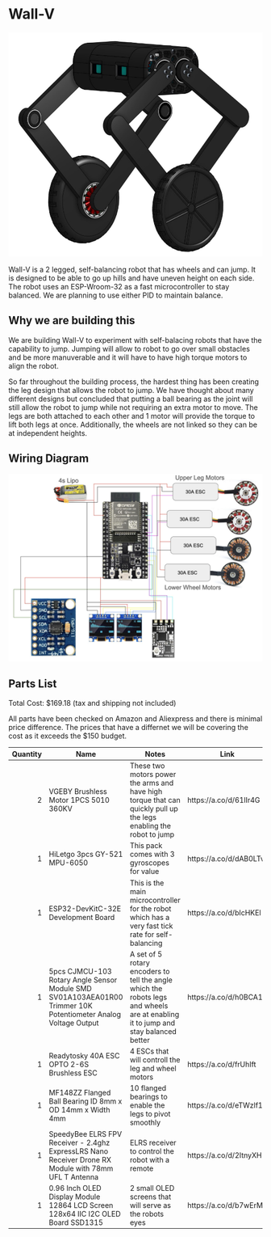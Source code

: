 # Wall-V

![Wall-V Render](./imgs/wall-v-render1.png)

Wall-V is a 2 legged, self-balancing robot that has wheels and can jump. It is designed to be able to go up hills and have uneven height on each side. The robot uses an ESP-Wroom-32 as a fast microcontroller to stay balanced. We are planning to use either PID to maintain balance.

## Why we are building this

We are building Wall-V to experiment with self-balacing robots that have the capability to jump. Jumping will allow to robot to go over small obstacles and be more manuverable and it will have to have high torque motors to align the robot.

So far throughout the building process, the hardest thing has been creating the leg design that allows the robot to jump. We have thought about many different designs but concluded that putting a ball bearing as the joint will still allow the robot to jump while not requiring an extra motor to move. The legs are both attached to each other and 1 motor will provide the torque to lift both legs at once. Additionally, the wheels are not linked so they can be at independent heights.

## Wiring Diagram

![Wiring Diagram](./imgs/wiring-diagram.png)

## Parts List

Total Cost: $169.18 (tax and shipping not included)

All parts have been checked on Amazon and Aliexpress and there is minimal price difference. The prices that have a differnet we will be covering the cost as it exceeds the $150 budget.

<table class="table table-bordered table-hover table-condensed">
<thead><tr><th title="Field #1">Quantity</th>
<th title="Field #2">Name</th>
<th title="Field #3">Notes</th>
<th title="Field #4">Link</th>
<th title="Field #5">Price</th>
<th title="Field #6">Ordered</th>
</tr></thead>
<tbody><tr>
<td align="right">2</td>
<td>VGEBY Brushless Motor 1PCS 5010 360KV</td>
<td>These two motors power the arms and have high torque that can quickly pull up the legs enabling the robot to jump</td>
<td>https://a.co/d/61lIr4G</td>
<td align="right">27.62</td>
<td>No</td>
</tr>
<tr>
<td align="right">1</td>
<td>HiLetgo 3pcs GY-521 MPU-6050</td>
<td>This pack comes with 3 gyroscopes for value</td>
<td>https://a.co/d/dAB0LTv</td>
<td align="right">10.99</td>
<td>No</td>
</tr>
<tr>
<td align="right">1</td>
<td>ESP32-DevKitC-32E Development Board</td>
<td>This is the main microcontroller for the robot which has a very fast tick rate for self-balancing</td>
<td>https://a.co/d/bIcHKEl</td>
<td align="right">11</td>
<td>No</td>
</tr>
<tr>
<td align="right">1</td>
<td>5pcs CJMCU-103 Rotary Angle Sensor Module SMD SV01A103AEA01R00 Trimmer 10K Potentiometer Analog Voltage Output</td>
<td>A set of 5 rotary encoders to tell the angle which the robots legs and wheels are at enabling it to jump and stay balanced better</td>
<td>https://a.co/d/h0BCA1g</td>
<td align="right">11.99</td>
<td>No</td>
</tr>
<tr>
<td align="right">1</td>
<td>Readytosky 40A ESC OPTO 2-6S Brushless ESC</td>
<td>4 ESCs that will controll the leg and wheel motors</td>
<td>https://a.co/d/frUhIft</td>
<td align="right">45.99</td>
<td>No</td>
</tr>
<tr>
<td align="right">1</td>
<td>MF148ZZ Flanged Ball Bearing ID 8mm x OD 14mm x Width 4mm</td>
<td>10 flanged bearings to enable the legs to pivot smoothly</td>
<td>https://a.co/d/eTWzlf1</td>
<td align="right">8.99</td>
<td>No</td>
</tr>
<tr>
<td align="right">1</td>
<td>SpeedyBee ELRS FPV Receiver - 2.4ghz ExpressLRS Nano Receiver Drone RX Module with 78mm UFL T Antenna</td>
<td>ELRS receiver to control the robot with a remote</td>
<td>https://a.co/d/2ItnyXH</td>
<td align="right">14.99</td>
<td>No</td>
</tr>
<tr>
<td align="right">1</td>
<td>0.96 Inch OLED Display Module 12864 LCD Screen 128x64 IIC I2C OLED Board SSD1315</td>
<td>2 small OLED screens that will serve as the robots eyes</td>
<td>https://a.co/d/b7wErMp</td>
<td align="right">9.99</td>
<td>No</td>
</tr>
</tbody></table>